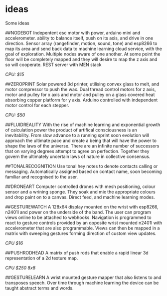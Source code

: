 # ideas
Some ideas

##NODEBOT
Indepentent esc motor with power, arduino mini and accelerometer. ability to balance itself, push on its axis, and drive in one direction. Sensor array (rangefinder, motion, sound, tone) and esp8266 to map its area and send back data to machine learning cloud service, with the goal of exploration. Multiple nodes aware of one another.  At some point the floor will be completely mapped and they will desire to map the z axis and so will cooperate. REST server with MEN stack 

*CPU: $15*


##ZEROPRINT
Solar powered 3d printer, utilising convex glass to melt, and motor compressor to push the wax. Dual thread control motors for z axis, motor and pulley for x axis and motor and pulley on a glass covered heat absorbing copper platform for y axis. Arduino controlled with independent motor control for each stepper.

*CPU: $50*

##FLUIDREALITY
With the rise of machine learning and exponential growth of calculation power the product of artifical consciousness is an inevitability. From slow advance to a running sprint soon evolution will approach the ultimate pace and create a being that will have the power to shape the laws of the universe. There are an infinite number of successors that on varying degrees attempt to agree on perfection. Together they govern the ultimately uncertain laws of nature in collective consensus.

##TONALRECOGNITION
Use tonal hey notes to denote contacts calling or messaging. Automatically assigned based on contact name, soon becoming familiar and recognised to the user.

##DRONEART
Computer controlled drones with mesh positioning, colour sensor and a wrining sponge. They soak and mix the appropriate colours and drop paint on to a canvas. Direct feed, and machine learning modes.

##GESTUREWATCH
A 128x64 display mounted on the wrist with esp8266, n2401l and power on the underside of the band. The user can program views online to be attached to webhooks. Navigation is programmed to react to gesture controls provided by an opposite wrist mounted n2401l with accelerometer that are also programmable.  Views can then be mapped in a matrix with sweeping gestures forming direction of custom view updates.

*CPU $16*

##PUSHRODHEAD
A matrix of push rods that enable a rapid linear 3d representation of a 2d texture map. 

*CPU $250 8x8*

##GESTURELEARN
A wrist mounted gesture mapper that also listens to and transposes speech. Over time through machine learning the device can be taught abstract terms and words.







